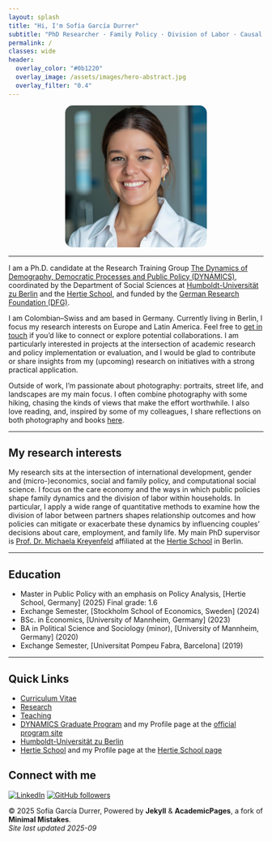 ```yaml
---
layout: splash
title: "Hi, I'm Sofía García Durrer"
subtitle: "PhD Researcher · Family Policy · Division of Labor · Causal Inference"
permalink: /
classes: wide
header:
  overlay_color: "#0b1220"
  overlay_image: /assets/images/hero-abstract.jpg
  overlay_filter: "0.4"
---
```


<div style="text-align: center;"> <img src="foto_rf.jpeg" alt="Profile picture" width="280" style="border-radius: 15px;"> </div>

---

I am a Ph.D. candidate at the Research Training Group [The Dynamics of Demography, Democratic Processes and Public Policy (DYNAMICS)](https://www.sowi.hu-berlin.de/en/dynamics), coordinated by the Department of Social Sciences at [Humboldt-Universität zu Berlin](https://www.hu-berlin.de/en) and the [Hertie School](https://www.hertie-school.org/), and funded by the [German Research Foundation (DFG)](https://www.dfg.de/en). 

I am Colombian–Swiss and am based in Germany. Currently living in Berlin, I focus my research interests on Europe and Latin America. Feel free to [get in touch](mailto:s.garcia-durrer@phd.hertie-school.org) if you’d like to connect or explore potential collaborations. I am particularly interested in projects at the intersection of academic research and policy implementation or evaluation, and I would be glad to contribute or share insights from my (upcoming) research on initiatives with a strong practical application.

Outside of work, I’m passionate about photography: portraits, street life, and landscapes are my main focus. I often combine photography with some hiking, chasing the kinds of views that make the effort worthwhile. I also love reading, and, inspired by some of my colleagues, I share reflections on both photography and books [here](/hobbies/).

---

## My research interests

My research sits at the intersection of international development, gender and (micro-)economics, social and family policy, and computational social science. I focus on the care economy and the ways in which public policies shape family dynamics and the division of labor within households. In particular, I apply a wide range of quantitative methods to examine how the division of labor between partners shapes relationship outcomes and how policies can mitigate or exacerbate these dynamics by influencing couples’ decisions about care, employment, and family life. My main PhD supervisor is [Prof. Dr. Michaela Kreyenfeld](https://www.hertie-school.org/en/research/faculty-and-researchers/profile/person/kreyenfeld) affiliated at the [Hertie School](https://www.hertie-school.org/) in Berlin. 

---

## Education

- Master in Public Policy with an emphasis on Policy Analysis, [Hertie School, Germany] (2025) Final grade: 1.6
- Exchange Semester, [Stockholm School of Economics, Sweden] (2024)
- BSc. in Economics, [University of Mannheim, Germany] (2023) 
- BA in Political Science and Sociology (minor), [University of Mannheim, Germany] (2020)
- Exchange Semester, [Universitat Pompeu Fabra, Barcelona] (2019)

---

## Quick Links

- [Curriculum Vitae](/cv/)
- [Research](/research/)
- [Teaching](/teaching/)
- [DYNAMICS Graduate Program](https://www.dynamics-of-demography.eu/) and my Profile page at the [official program site](https://www.sowi.hu-berlin.de/en/dynamics/people/doctoral-researchers2/sixth-cohort-2025-2028/sofia-garcia-durrer)
- [Humboldt-Universität zu Berlin](https://www.hu-berlin.de/en)
- [Hertie School](https://www.hertie-school.org/) and my Profile page at the [Hertie School page](https://www.hertie-school.org/en/who-we-are/profile/person/garcia-durrer)

## Connect with me 
[![LinkedIn](https://img.shields.io/badge/LinkedIn-Connect-blue)](https://www.linkedin.com/in/sofia-garcia-durrer/)
[![GitHub followers](https://img.shields.io/github/followers/yourname?style=social)](https://github.com/sofiagd8799)


© 2025 Sofía García Durrer, Powered by **Jekyll** & **AcademicPages**, a fork of **Minimal Mistakes**.  
*Site last updated 2025-09*

